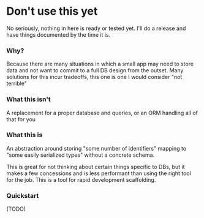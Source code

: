 # Don't use this yet

No seriously, nothing in here is ready or tested yet.
I'll do a release and have things documented by the time it is.

### Why?

Because there are many situations in which a small app may need to store data and not want to commit to a full DB design from the outset.
Many solutions for this incur tradeoffs, this one is one I would consider "not terrible"

### What this isn't

A replacement for a proper database and queries, or an ORM handling all of that for you

### What this is

An abstraction around storing "some number of identifiers" mapping to "some easily serialized types" without a concrete schema.

This is great for not thinking about certain things specific to DBs, but it makes a few concessions and is less performant than using the right tool for the job. This is a tool for rapid development scaffolding.

### Quickstart

(TODO)
